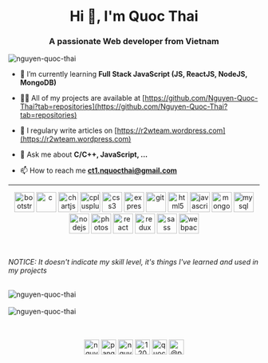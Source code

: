 <h1 align="center">Hi 👋, I'm Quoc Thai</h1>
<h3 align="center">A passionate Web developer from Vietnam</h3>

<p align="left"> <img src="https://komarev.com/ghpvc/?username=nguyen-quoc-thai" alt="nguyen-quoc-thai" /> </p>

- 🌱 I’m currently learning **Full Stack JavaScript (JS, ReactJS, NodeJS, MongoDB)**

- 👨‍💻 All of my projects are available at [https://github.com/Nguyen-Quoc-Thai?tab=repositories](https://github.com/Nguyen-Quoc-Thai?tab=repositories)

- 📝 I regulary write articles on [https://r2wteam.wordpress.com](https://r2wteam.wordpress.com)

- 💬 Ask me about **C/C++, JavaScript, ...**

- 📫 How to reach me **ct1.nquocthai@gmail.com**
<hr>
<p align="center"><img src="https://devicons.github.io/devicon/devicon.git/icons/bootstrap/bootstrap-plain.svg" alt="bootstrap" width="40" height="40"/> <img src="https://devicons.github.io/devicon/devicon.git/icons/c/c-original.svg" alt="c" width="40" height="40"/> <img src="https://www.chartjs.org/media/logo-title.svg" alt="chartjs" width="40" height="40"/> <img src="https://devicons.github.io/devicon/devicon.git/icons/cplusplus/cplusplus-original.svg" alt="cplusplus" width="40" height="40"/> <img src="https://devicons.github.io/devicon/devicon.git/icons/css3/css3-original-wordmark.svg" alt="css3" width="40" height="40"/> <img src="https://devicons.github.io/devicon/devicon.git/icons/express/express-original-wordmark.svg" alt="express" width="40" height="40"/> <img src="https://www.vectorlogo.zone/logos/git-scm/git-scm-icon.svg" alt="git" width="40" height="40"/> <img src="https://devicons.github.io/devicon/devicon.git/icons/html5/html5-original-wordmark.svg" alt="html5" width="40" height="40"/> <img src="https://devicons.github.io/devicon/devicon.git/icons/javascript/javascript-original.svg" alt="javascript" width="40" height="40"/> <img src="https://devicons.github.io/devicon/devicon.git/icons/mongodb/mongodb-original-wordmark.svg" alt="mongodb" width="40" height="40"/> <img src="https://devicons.github.io/devicon/devicon.git/icons/mysql/mysql-original-wordmark.svg" alt="mysql" width="40" height="40"/> <img src="https://devicons.github.io/devicon/devicon.git/icons/nodejs/nodejs-original-wordmark.svg" alt="nodejs" width="40" height="40"/> <img src="https://devicons.github.io/devicon/devicon.git/icons/photoshop/photoshop-plain.svg" alt="photoshop" width="40" height="40"/> <img src="https://devicons.github.io/devicon/devicon.git/icons/react/react-original-wordmark.svg" alt="react" width="40" height="40"/> <img src="https://devicons.github.io/devicon/devicon.git/icons/redux/redux-original.svg" alt="redux" width="40" height="40"/> <img src="https://devicons.github.io/devicon/devicon.git/icons/sass/sass-original.svg" alt="sass" width="40" height="40"/> <img src="https://devicons.github.io/devicon/devicon.git/icons/webpack/webpack-original.svg" alt="webpack" width="40" height="40"/></p>
<br>
<p><em>NOTICE: It doesn't indicate my skill level, it's things I've learned and used in my projects</em></p>
<br>

<div><img align="center" src="https://github-readme-stats.vercel.app/api/top-langs/?username=nguyen-quoc-thai&layout=compact&hide=c%23,c%2B%2B&theme=radical" alt="nguyen-quoc-thai" /></div>
<div><br><img align="center" src="https://github-readme-stats.vercel.app/api?username=nguyen-quoc-thai&count_private=true&show_icons=true&theme=radical&layout=compact&hide=prs,issues" alt="nguyen-quoc-thai" /></div>

<br>
<br>
<p align="center">
<a href="https://dev.to/nguyenquocthai" target="blank"><img align="center" src="https://cdn.jsdelivr.net/npm/simple-icons@3.0.1/icons/dev-dot-to.svg" alt="nguyenquocthai" height="30" width="30" /></a>
<a href="https://twitter.com/panqtquocthai" target="blank"><img align="center" src="https://cdn.jsdelivr.net/npm/simple-icons@3.0.1/icons/twitter.svg" alt="panqtquocthai" height="30" width="30" /></a>
<a href="https://linkedin.com/in/nguyen-quoc-thai-pa-nqt" target="blank"><img align="center" src="https://cdn.jsdelivr.net/npm/simple-icons@3.0.1/icons/linkedin.svg" alt="nguyen-quoc-thai-pa-nqt" height="30" width="30" /></a>
<a href="https://stackoverflow.com/users/12086203" target="blank"><img align="center" src="https://cdn.jsdelivr.net/npm/simple-icons@3.0.1/icons/stackoverflow.svg" alt="12086203" height="30" width="30" /></a>
<a href="https://fb.com/quocthai.user" target="blank"><img align="center" src="https://cdn.jsdelivr.net/npm/simple-icons@3.0.1/icons/facebook.svg" alt="quocthai.user" height="30" width="30" /></a>
<a href="https://medium.com/@panqtquocthai" target="blank"><img align="center" src="https://cdn.jsdelivr.net/npm/simple-icons@3.0.1/icons/medium.svg" alt="@panqtquocthai" height="30" width="30" /></a>
</p>
